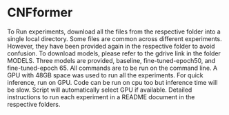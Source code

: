 # CNFformer

To Run experiments, download all the files from the respective folder into a single local directory. Some files are common across different experiments. However, they have been provided again in the respective folder to avoid confusion. 
To download models, please refer to the gdrive link in the folder MODELS. Three models are provided, baseline, fine-tuned-epoch50, and fine-tuned-epoch 65.
All commands are to be run on the command line. 
A GPU with 48GB space was used to run all the experiments. For quick inference, run on GPU. Code can be run on cpu too but inference time will be slow. Script will automatically select GPU if available.
Detailed instructions to run each experiment in a README document in the respective folders.

